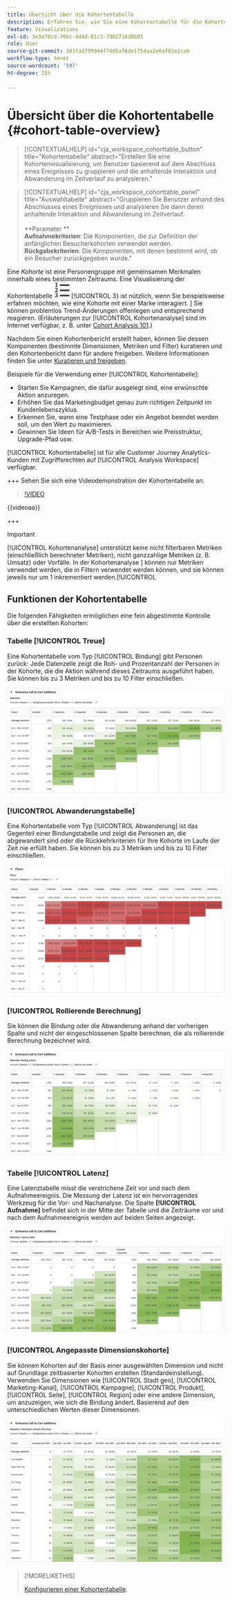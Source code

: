 ```yaml
---
title: Übersicht über die Kohortentabelle
description: Erfahren Sie, wie Sie eine Kohortentabelle für die Kohortenanalyse in Analysis Workspace verwenden.
feature: Visualizations
exl-id: 3e3a70cd-70ec-4d4d-81c3-7902716d0b01
role: User
source-git-commit: 383fad799944f7405af6de1754aa2e0af83e2cab
workflow-type: tm+mt
source-wordcount: '597'
ht-degree: 25%

---
```


# Übersicht über die Kohortentabelle {#cohort-table-overview}

<!-- markdownlint-disable MD034 -->

>[!CONTEXTUALHELP]
>id="cja_workspace_cohorttable_button"
>title="Kohortentabelle"
>abstract="Erstellen Sie eine Kohortenvisualisierung, um Benutzer basierend auf dem Abschluss eines Ereignisses zu gruppieren und die anhaltende Interaktion und Abwanderung im Zeitverlauf zu analysieren."

<!-- markdownlint-enable MD034 -->

<!-- markdownlint-disable MD034 -->

>[!CONTEXTUALHELP]
>id="cja_workspace_cohorttable_panel"
>title="Auswahltabelle"
>abstract="Gruppieren Sie Benutzer anhand des Abschlusses eines Ereignisses und analysieren Sie dann deren anhaltende Interaktion und Abwanderung im Zeitverlauf.<br/><br/>**Parameter **<br/>**Aufnahmekriterien**: Die Komponenten, die zur Definition der anfänglichen Besucherkohorten verwendet werden.<br/>**Rückgabekriterien**: Die Komponenten, mit denen bestimmt wird, ob ein Besucher zurückgegeben wurde."

<!-- markdownlint-enable MD034 -->


Eine *Kohorte* ist eine Personengruppe mit gemeinsamen Merkmalen innerhalb eines bestimmten Zeitraums. Eine Visualisierung der Kohortentabelle ![TextNummered](/help/assets/icons/TextNumbered.svg) [!UICONTROL 3} ist nützlich, wenn Sie beispielsweise erfahren möchten, wie eine Kohorte mit einer Marke interagiert. ] Sie können problemlos Trend-Änderungen offenlegen und entsprechend reagieren. (Erläuterungen zur [!UICONTROL Kohortenanalyse] sind im Internet verfügbar, z. B. unter [Cohort Analysis 101](https://de.wikipedia.org/wiki/Cohort_analysis).)

Nachdem Sie einen Kohortenbericht erstellt haben, können Sie dessen Komponenten (bestimmte Dimensionen, Metriken und Filter) kuratieren und den Kohortenbericht dann für andere freigeben. Weitere Informationen finden Sie unter [Kuratieren und freigeben](/help/analysis-workspace/curate-share/curate.md).

Beispiele für die Verwendung einer [!UICONTROL Kohortentabelle]:

* Starten Sie Kampagnen, die dafür ausgelegt sind, eine erwünschte Aktion anzuregen.
* Erhöhen Sie das Marketingbudget genau zum richtigen Zeitpunkt im Kundenlebenszyklus.
* Erkennen Sie, wann eine Testphase oder ein Angebot beendet werden soll, um den Wert zu maximieren.
* Gewinnen Sie Ideen für A/B-Tests in Bereichen wie Preisstruktur, Upgrade-Pfad usw.

[!UICONTROL Kohortentabelle] ist für alle Customer Journey Analytics-Kunden mit Zugriffsrechten auf [!UICONTROL Analysis Workspace] verfügbar.

+++ Sehen Sie sich eine Videodemonstration der Kohortentabelle an.

>[!VIDEO](https://video.tv.adobe.com/v/23990/?quality=12)

{{videoaa}}

+++

>[!IMPORTANT]
>
>[!UICONTROL Kohortenanalyse] unterstützt keine nicht filterbaren Metriken (einschließlich berechneter Metriken), nicht ganzzahlige Metriken (z. B. Umsatz) oder Vorfälle. In der Kohortenanalyse ] können nur Metriken verwendet werden, die in Filtern verwendet werden können, und sie können jeweils nur um 1 inkrementiert werden.[!UICONTROL 

## Funktionen der Kohortentabelle

Die folgenden Fähigkeiten ermöglichen eine fein abgestimmte Kontrolle über die erstellten Kohorten:

### Tabelle [!UICONTROL Treue]

Eine Kohortentabelle vom Typ [!UICONTROL Bindung] gibt Personen zurück: Jede Datenzelle zeigt die Roh- und Prozentanzahl der Personen in der Kohorte, die die Aktion während dieses Zeitraums ausgeführt haben. Sie können bis zu 3 Metriken und bis zu 10 Filter einschließen.

![Ein Bericht zur Kohorte &quot;Rention&quot;, der die Einheiten und den Prozentsatz der Personen in der Kohorte anzeigt.](assets/retention-report.png)

### [!UICONTROL Abwanderungstabelle]

Eine Kohortentabelle vom Typ [!UICONTROL Abwanderung] ist das Gegenteil einer Bindungstabelle und zeigt die Personen an, die abgewandert sind oder die Rückkehrkriterien für Ihre Kohorte im Laufe der Zeit nie erfüllt haben. Sie können bis zu 3 Metriken und bis zu 10 Filter einschließen.

![Eine Abwanderungstabelle, die Einheiten und Prozentsatz der Personen anzeigt, die die Rückkehrkriterien für eine Kohorte nicht erfüllt haben.](assets/churn-report.png)

### [!UICONTROL Rollierende Berechnung]

Sie können die Bindung oder die Abwanderung anhand der vorherigen Spalte und nicht der eingeschlossenen Spalte berechnen, die als rollierende Berechnung bezeichnet wird.

![Ein Kohortenaufbewahrungsbericht, der Berechnungen basierend auf einer vorherigen Datenspalte anzeigt.](assets/retention-report-rolling.png)

### Tabelle [!UICONTROL Latenz]

Eine Latenztabelle misst die verstrichene Zeit vor und nach dem Aufnahmeereignis. Die Messung der Latenz ist ein hervorragendes Werkzeug für die Vor- und Nachanalyse. Die Spalte **[!UICONTROL Aufnahme]** befindet sich in der Mitte der Tabelle und die Zeiträume vor und nach dem Aufnahmeereignis werden auf beiden Seiten angezeigt.

![Ein Kohortenbericht, der die verstrichene Zeit vor und nach einem Ereignis anzeigt.](assets/retention-report-latency.png)

### [!UICONTROL Angepasste Dimensionskohorte]

Sie können Kohorten auf der Basis einer ausgewählten Dimension und nicht auf Grundlage zeitbasierter Kohorten erstellen (Standardeinstellung). Verwenden Sie Dimensionen wie [!UICONTROL Stadt geo], [!UICONTROL Marketing-Kanal], [!UICONTROL Kampagne], [!UICONTROL Produkt], [!UICONTROL Seite], [!UICONTROL Region] oder eine andere Dimension, um anzuzeigen, wie sich die Bindung ändert. Basierend auf den unterschiedlichen Werten dieser Dimensionen.

![Ein Kohortenbericht, der einen benutzerspezifischen Bericht mit ausgewählten Dimensionen anzeigt, nicht die standardmäßige zeitbasierte Kohorte.](assets/retention-dimensions.png)

>[!MORELIKETHIS]
>
>[Konfigurieren einer Kohortentabelle](/help/analysis-workspace/visualizations/cohort-table/t-cohort.md).
>

